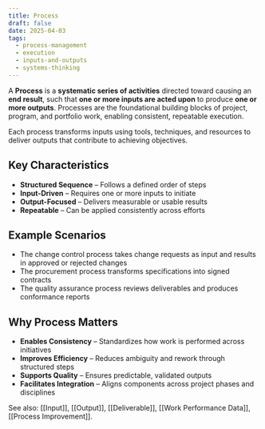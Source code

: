 ```yaml
---
title: Process
draft: false
date: 2025-04-03
tags:
  - process-management
  - execution
  - inputs-and-outputs
  - systems-thinking
---
```


A **Process** is a **systematic series of activities** directed toward causing an **end result**, such that **one or more inputs are acted upon** to produce **one or more outputs**. Processes are the foundational building blocks of project, program, and portfolio work, enabling consistent, repeatable execution.

Each process transforms inputs using tools, techniques, and resources to deliver outputs that contribute to achieving objectives.

## Key Characteristics

- **Structured Sequence** – Follows a defined order of steps  
- **Input-Driven** – Requires one or more inputs to initiate  
- **Output-Focused** – Delivers measurable or usable results  
- **Repeatable** – Can be applied consistently across efforts

## Example Scenarios

- The change control process takes change requests as input and results in approved or rejected changes  
- The procurement process transforms specifications into signed contracts  
- The quality assurance process reviews deliverables and produces conformance reports

## Why Process Matters

- **Enables Consistency** – Standardizes how work is performed across initiatives  
- **Improves Efficiency** – Reduces ambiguity and rework through structured steps  
- **Supports Quality** – Ensures predictable, validated outputs  
- **Facilitates Integration** – Aligns components across project phases and disciplines

See also: [[Input]], [[Output]], [[Deliverable]], [[Work Performance Data]], [[Process Improvement]].
